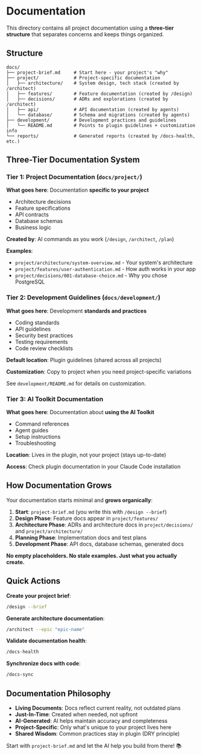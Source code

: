 # Documentation

This directory contains all project documentation using a **three-tier structure** that separates concerns and keeps things organized.

## Structure

```
docs/
├── project-brief.md     # Start here - your project's "why"
├── project/             # Project-specific documentation
│   ├── architecture/    # System design, tech stack (created by /architect)
│   ├── features/        # Feature documentation (created by /design)
│   ├── decisions/       # ADRs and explorations (created by /architect)
│   ├── api/             # API documentation (created by agents)
│   └── database/        # Schema and migrations (created by agents)
├── development/         # Development practices and guidelines
│   └── README.md        # Points to plugin guidelines + customization info
└── reports/             # Generated reports (created by /docs-health, etc.)
```

## Three-Tier Documentation System

### Tier 1: Project Documentation (`docs/project/`)

**What goes here**: Documentation **specific to your project**
- Architecture decisions
- Feature specifications
- API contracts
- Database schemas
- Business logic

**Created by**: AI commands as you work (`/design`, `/architect`, `/plan`)

**Examples**:
- `project/architecture/system-overview.md` - Your system's architecture
- `project/features/user-authentication.md` - How auth works in your app
- `project/decisions/001-database-choice.md` - Why you chose PostgreSQL

### Tier 2: Development Guidelines (`docs/development/`)

**What goes here**: Development **standards and practices**
- Coding standards
- API guidelines
- Security best practices
- Testing requirements
- Code review checklists

**Default location**: Plugin guidelines (shared across all projects)

**Customization**: Copy to project when you need project-specific variations

See `development/README.md` for details on customization.

### Tier 3: AI Toolkit Documentation

**What goes here**: Documentation about **using the AI Toolkit**
- Command references
- Agent guides
- Setup instructions
- Troubleshooting

**Location**: Lives in the plugin, not your project (stays up-to-date)

**Access**: Check plugin documentation in your Claude Code installation

## How Documentation Grows

Your documentation starts minimal and **grows organically**:

1. **Start**: `project-brief.md` (you write this with `/design --brief`)
2. **Design Phase**: Feature docs appear in `project/features/`
3. **Architecture Phase**: ADRs and architecture docs in `project/decisions/` and `project/architecture/`
4. **Planning Phase**: Implementation docs and test plans
5. **Development Phase**: API docs, database schemas, generated docs

**No empty placeholders. No stale examples. Just what you actually create.**

## Quick Actions

**Create your project brief**:
```bash
/design --brief
```

**Generate architecture documentation**:
```bash
/architect --epic "epic-name"
```

**Validate documentation health**:
```bash
/docs-health
```

**Synchronize docs with code**:
```bash
/docs-sync
```

## Documentation Philosophy

- **Living Documents**: Docs reflect current reality, not outdated plans
- **Just-In-Time**: Created when needed, not upfront
- **AI-Generated**: AI helps maintain accuracy and completeness
- **Project-Specific**: Only what's unique to your project lives here
- **Shared Wisdom**: Common practices stay in plugin (DRY principle)

Start with `project-brief.md` and let the AI help you build from there! 📚
